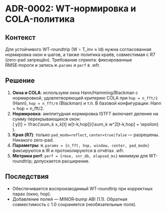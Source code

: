 # ADR-0002: WT-нормировка и COLA-политика
## Контекст
Для устойчивого WT-roundtrip (W ∘ T_inv ≈ Id) нужна согласованная нормировка окон и шагов, а также политика краёв, совместимая с R7 (zero-pad запрещён). Требование спринта: фиксированные RMSE‑пороги и запись `W.params` и `perf` в .wfr.

## Решение
1. **Окна и COLA**: используем окна Hann/Hamming/Blackman с нормировкой, удовлетворяющей критерию COLA при `hop = n_fft/2` (Hann), `hop = n_fft/4` (Blackman) и т.п. В базовой конфигурации: Hann + hop = n_fft/2.
2. **Нормировка**: амплитудная нормировка ISTFT включает деление на сумму перекрывающихся окон:  
   \( y[t] = \frac{\sum_k x_k[t] w[t-k\,hop]}{\sum_k w^2[t-k\,hop] + \epsilon} \).
3. **Края (R7)**: только `pad_mode=reflect`, `center=true|false` — разрешены. Никакого zero-pad.
4. **Параметры**: `W.params = {n_fft, hop, window, center, pad_mode}` фиксируются в IR и протоколируются в отчётах .wfr.
5. **Метрики perf**: `perf = {rmse, snr_db, elapsed_ms}` минимум для WT-roundtrip; допускается расширение.

## Последствия
- Обеспечивается воспроизводимый WT-roundtrip при корректных парах (окно, hop).
- Добавление полей — MINOR‑bump ABI (1.1). Обратная совместимость с 1.0 сохраняется (необязательные поля).
